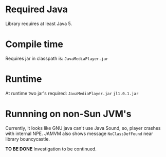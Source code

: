 # Required Java #

Library requires at least Java 5.

# Compile time #
Requires jar in classpath is:
`JavaMediaPlayer.jar`

# Runtime #
At runtime two jar's required:
`JavaMediaPlayer.jar`
`jl1.0.1.jar`

# Runnning on non-Sun JVM's #
Currently, it looks like GNU java can't use Java Sound, so, player crashes with internal NPE. JAMVM also shows message `NoClassDefFound` near library bouncycastle.

**TO BE DONE**
Investigation to be continued.